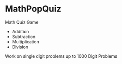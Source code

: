 # MathPopQuiz

Math Quiz Game
- Addition
- Subtraction
- Multiplication
- Division

Work on single digit problems up to 1000 Digit Problems
